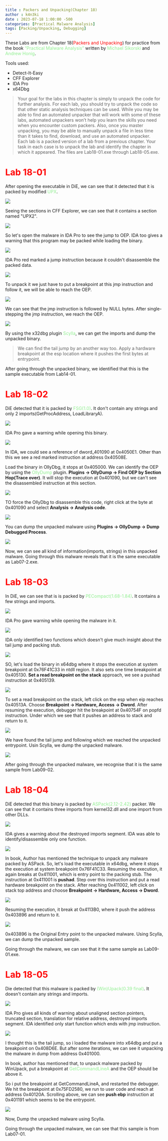 ```yaml
---
title : Packers and Unpacking(Chapter 18)
author : k4n3ki
date : 2023-07-18 1:00:00 -500
categories: [Practical Malware Analysis]
tags: [Packing/Unpacking, Debugging]
---
```


These Labs are from Chapter 18(<span style="color:red">Packers and Unpacking</span>) for practice from the book <span style="color:lightgreen">“Practical Malware Analysis”</span> written by <span style="color:lightgreen">Michael Sikorski</span> and <span style="color:lightgreen">Andrew Honig</span>.


Tools used:
- Detect-It-Easy
- CFF Explorer
- IDA Pro
- x64Dbg

> Your goal for the labs in this chapter is simply to unpack the code for further analysis. For each lab, you should try to unpack the code so that other static analysis techniques can be used. While you may be able to find an automated unpacker that will work with some of these labs, automated unpackers won’t help you learn the skills you need when you encounter custom packers. Also, once you master unpacking, you may be able to manually unpack a file in less time than it takes to find, download, and use an automated unpacker.
<br/> Each lab is a packed version of a lab from a previous chapter. Your task in each case is to unpack the lab and identify the chapter in which it appeared. The files are Lab18-01.exe through Lab18-05.exe.

# <span style="color:red">Lab 18-01</span>

After opening the executable in DiE, we can see that it detected that it is packed by modified <span style="color:lightgreen">UPX</span>.

<img src="/assets/img/lab18/1die.png">

Seeing the sections in CFF Explorer, we can see that it contains a section named "UPX2".

<img src="/assets/img/lab18/1cff.png">

So let's open the malware in IDA Pro to see the jump to OEP. IDA too gives a warning that this program may be packed while loading the binary.

<img src="/assets/img/lab18/1idawarning.png">

IDA Pro red marked a jump instruction because it couldn't disassemble the packed data.

<img src="/assets/img/lab18/1idajmp.png">

To unpack it we just have to put a breakpoint at this jmp instruction and follow it, we will be able to reach the OEP.

<img src="/assets/img/lab18/1bp.png">

We can see that the jmp instruction is followed by NULL bytes. After single-stepping the jmp instruction, we reach the OEP.

<img src="/assets/img/lab18/1scylla.png">

By using the x32dbg plugin <span style="color:lightgreen">Scylla</span>, we can get the imports and dump the unpacked binary.

> We can find the tail jump by an another way too. Apply a hardware breakpoint at the esp location where it pushes the first bytes at entrypoint.

After going through the unpacked binary, we identified that this is the sample executable from Lab14-01.

# <span style="color:red">Lab 18-02</span>

DiE detected that it is packed by <span style="color:lightgreen">FSG(1.0)</span>. It don't contain any strings and only 2 imports(GetProcAddress, LoadLibraryA).

<img src="/assets/img/lab18/2die.png">

IDA Pro gave a warning while opening this binary.

<img src="/assets/img/lab18/2idawarning.png">

In IDA, we could see a reference of dword_401090 at 0x4050E1. Other than this we see a red marked instruction at address 0x40508E.

Load the binary in OllyDbg, it stops at 0x405000. We can identify the OEP by using the <span style="color:lightgreen">OllyDump</span> plugin. **Plugins -> OllyDump -> Find OEP by Section Hop(Trace over)**. It will stop the execution at 0x401090, but we can't see the disassembled instruction at this section. 

<img src="/assets/img/lab18/2trace.png">

TO force the OllyDbg to disassemble this code, right click at the byte at 0x401090 and select **Analysis -> Analysis code**.

<img src="/assets/img/lab18/2code.png">

You can dump the unpacked malware using **Plugins -> OllyDump -> Dump Debugged Process**.

<img src="/assets/img/lab18/2dump.png">

Now, we can see all kind of information(imports, strings) in this unpacked malware. Going through this malware reveals that it is the same executable as Lab07-2.exe.


# <span style="color:red">Lab 18-03</span>

In DiE, we can see that is is packed by <span style="color:lightgreen">PECompact(1.68-1.84)</span>. It contains a few strings and imports.

<img src="/assets/img/lab18/3die.png">

IDA Pro gave warning while opening the malware in it.

<img src="3idawarning.png">

IDA only identified two functions which doesn't give much insight about the tail jump and packing stub.

<img src="/assets/img/lab18/3ida.png">

SO, let's load the binary in x64dbg where it stops the execution at system breakpoint at 0x76F41C33 in ntdll region. It also sets one time breakpoint at 0x405130. **Set a read breakpoint on the stack** approach, we see a pushad instruction at 0x405139.

<img src="3pushad.png">

To set a read breakpoint on the stack, left click on the esp when eip reaches 0x40513A. Choose **Breakpoint -> Hardware, Access -> Dword**. After resuming the execution, debugger hit the breakpoint at 0x40754F on popfd instruction. Under which we see that it pushes an address to stack and return to it.

<img src="/assets/img/lab18/3ret.png">

We have found the tail jump and following which we reached the unpacked entrypoint. Usin Scylla, we dump the unpacked malware. 

<img src="/assets/img/lab18/3dump.png">

After going through the unpacked malware, we recognise that it is the same sample from Lab09-02.


# <span style="color:red">Lab 18-04</span>

DiE detected that this binary is packed by <span style="color:lightgreen">ASPack(2.12-2.42)</span> packer. We can see that it contains three imports from kernel32.dll and one import from other DLLs.

<img src="/assets/img/lab18/4die.png">

IDA gives a warning about the destroyed imports segment. IDA was able to identify/disassemble only one function.

<img src="/assets/img/lab18/4ida.png">

In book, Author has mentioned the technique to unpack any malware packed by ASPack. So, let's load the executable in x64dbg, where it stops the execution at system breakpoint 0x76F41C33. Resuming the execution, it again breaks at 0x411001, which is entry point to the packing stub. The instruction at 0x411001 is **pushad**. Step over this instruction and put a read hardware breakpoint on the stack. After reaching 0x411002, left click on stack top address and choose **Breakpoint -> Hardware, Access -> Dword**.

<img src="/assets/img/lab18/4stack.png">

Resuming the execution, it break at 0x4113B0, where it push the address 0x403896 and return to it.

<img src="/assets/img/lab18/4ret.png">

0x403896 is the Original Entry point to the unpacked malware. Using Scylla, we can dump the unpacked sample.

Going through the malware, we can see that it the same sample as Lab09-01.exe.

# <span style="color:red">Lab 18-05</span>

Die detected that this malware is packed by <span style="color:lightgreen">(Win)Upack(0.39 final)</span>. It doesn't contain any strings and imports.

<img src="/assets/img/lab18/5die.png">

IDA Pro gives all kinds of warning about unaligned section pointers, truncated section, translation for relative address, destroyed imports segment. IDA identified only start function which ends with jmp instruction. 

<img src="/assets/img/lab18/5jmpida.png">

I thought this is the tail jump, so i loaded the malware into x64dbg and put a breakpoint on 0x408D6E. But after some iterations, we can see it unpacking the malware in dump from address 0x401000.

In book, author has mentioned that, to unpack malware packed by WinUpack, put a breakpoint at <span style="color:lightgreen">GetCommandLineA</span> and the OEP should be above it.

So i put the breakpoint at GetCommandLineA, and restarted the debugger. We hit the breakpoint at 0x75FD2580, we run to user code and reach at address 0x40120A. Scrolling above, we can see **push ebp** instruction at 0x401191 which seems to be the entrypoint.

<img src="/assets/img/lab18/5oep.png">

Now, Dump the unpacked malware using Scylla.

Going through the unpacked malware, we can see that this sample is from Lab07-01.
